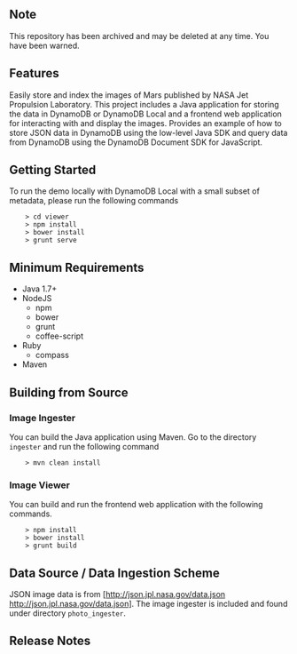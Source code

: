 ## Note
This repository has been archived and may be deleted at any time. You have been warned.

## Features
Easily store and index the images of Mars published by NASA Jet Propulsion Laboratory. This project includes a Java application for storing the data in DynamoDB or DynamoDB Local and a frontend web application for interacting with and display the images. Provides an example of how to store JSON data in DynamoDB using the low-level Java SDK and query data from DynamoDB using the DynamoDB Document SDK for JavaScript.

## Getting Started
To run the demo locally with DynamoDB Local with a small subset of metadata, please run the following commands
```
    > cd viewer
    > npm install
    > bower install
    > grunt serve
```

## Minimum Requirements 
- Java 1.7+
- NodeJS
  - npm
  - bower
  - grunt
  - coffee-script
- Ruby
  - compass
- Maven

## Building from Source
### Image Ingester
You can build the Java application using Maven. Go to the directory `ingester` and run the following command
``` 
    > mvn clean install
```

### Image Viewer
You can build and run the frontend web application with the following commands.
```
    > npm install
    > bower install
    > grunt build
```

## Data Source / Data Ingestion Scheme

JSON image data is from [http://json.jpl.nasa.gov/data.json http://json.jpl.nasa.gov/data.json]. The image ingester is included and found under directory `photo_ingester`. 

## Release Notes
